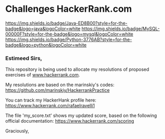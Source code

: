 # Challenges HackerRank.com

https://img.shields.io/badge/Java-ED8B00?style=for-the-badge&logo=java&logoColor=white
https://img.shields.io/badge/MySQL-00000F?style=for-the-badge&logo=mysql&logoColor=white
https://img.shields.io/badge/Python-3776AB?style=for-the-badge&logo=python&logoColor=white

### Estimeed Sirs,

This repository is being used to allocate my resolutions of proposed exercises of www.hackerrank.com.

My resolutions are based on the marinskiy's codes:
https://github.com/marinskiy/HackerrankPractice

You can track my HackerHank profile here:
https://www.hackerrank.com/rafaelravelli1

The file 'my_score.txt' shows my updated score, based on the following official documentation:
https://www.hackerrank.com/scoring

Graciously,
